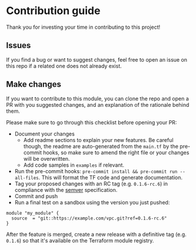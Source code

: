 # Contribution guide

Thank you for investing your time in contributing to this project!

## Issues

If you find a bug or want to suggest changes, feel free to open an issue on this repo if a related one does not already exist.

## Make changes

If you want to contribute to this module, you can clone the repo and open a PR with you suggested changes, and an explanation of the rationale behind them.

Please make sure to go through this checklist before opening your PR:

- Document your changes
  - Add readme sections to explain your new features. Be careful though, the readme are auto-generated from the `main.tf` by the pre-commit hooks, so make sure to amend the right file or your changes will be overwritten.
  - Add code samples in `examples` if relevant.
- Run the pre-commit hooks: `pre-commit install && pre-commit run --all-files`. This will format the TF code and generate documentation.
- Tag your proposed changes with an RC tag (e.g. `0.1.6-rc.6`) in compliance with the [semver](http://semver.org) specification.
- Commit and push
- Run a final test on a sandbox using the version you just pushed: 
```hcl
module "my_module" {
  source  = "git::https://example.com/vpc.git?ref=0.1.6-rc.6"
}
```

After the feature is merged, create a new release with a definitive tag (e.g. `0.1.6`) so that it's available on the Terraform module registry.
